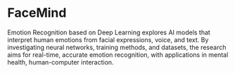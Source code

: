 # FaceMind
Emotion Recognition based on Deep Learning explores AI models that interpret human emotions from facial expressions, voice, and text. By investigating neural networks, training methods, and datasets, the research aims for real-time, accurate emotion recognition, with applications in mental health, human-computer interaction.

